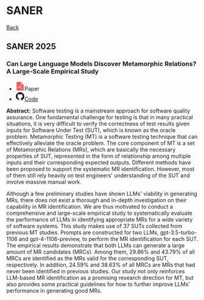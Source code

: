 # SANER

[Back](../README.md#all-papers)

## SANER 2025

### Can Large Language Models Discover Metamorphic Relations? A Large-Scale Empirical Study

* <img src="../icons/pdf.png" width="24px">Paper
* <img src="../icons/github.png" width="24px">[Code](https://github.com/Radon10043/Empirical-Study-LLM-MR)

**Abstract:** Software testing is a mainstream approach for software quality assurance. One fundamental challenge for testing is that in many practical situations, it is very difficult to verify the correctness of test results given inputs for Software Under Test (SUT), which is known as the oracle problem. Metamorphic Testing (MT) is a software testing technique that can effectively alleviate the oracle problem. The core component of MT is a set of Metamorphic Relations (MRs), which are basically the necessary properties of SUT, represented in the form of relationship among multiple inputs and their corresponding expected outputs. Different methods have been proposed to support the systematic MR identification. However, most of them still rely heavily on test engineers' understanding of the SUT and involve massive manual work.

Although a few preliminary studies have shown LLMs' viability in generating MRs, there does not exist a thorough and in-depth investigation on their capability in MR identification. We are thus motivated to conduct a comprehensive and large-scale empirical study to systematically evaluate the performance of LLMs in identifying appropriate MRs for a wide variety of software systems. This study makes use of 37 SUTs collected from previous MT studies. Prompts are constructed for two LLMs, gpt-3.5-turbo-1106 and gpt-4-1106-preview, to perform the MR identification for each SUT. The empirical results demonstrate that both LLMs can generate a large amount of MR candidates (MRCs). Among them, 29.86% and 43.79% of all MRCs are identified as the MRs valid for the corresponding SUT, respectively. In addition, 24.59% and 38.63% of all MRCs are MRs that had never been identified in previous studies. Our study not only reinforces LLM-based MR identification as a promising research direction for MT, but also provides some practical guidelines for how to further improve LLMs' performance in generating good MRs.